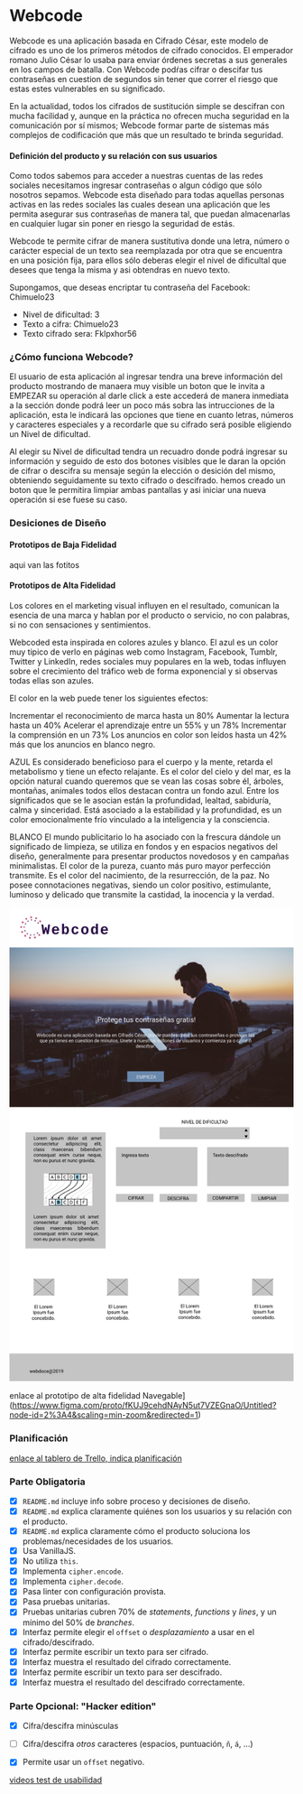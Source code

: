 # Webcode

Webcode es una aplicación basada en Cifrado César, este modelo de cifrado es uno de los primeros métodos de cifrado conocidos. El emperador romano Julio César lo usaba para enviar órdenes secretas a sus generales en los campos de batalla. Con Webcode podŕas cifrar o descifar tus contraseñas en cuestion de segundos sin tener que correr el riesgo que estas estes vulnerables en su significado. 

En la actualidad, todos los cifrados de sustitución simple se descifran con mucha facilidad y, aunque en la práctica no ofrecen mucha seguridad en la comunicación por sí mismos; Webcode formar parte de sistemas más complejos de codificación que más que un resultado te brinda seguridad.


#### Definición del producto y su relación con sus usuarios

Como todos sabemos para acceder a nuestras cuentas de las redes sociales necesitamos ingresar contraseñas o algun código que sólo nosotros sepamos. Webcode esta diseñado para todas aquellas personas activas en las redes sociales las cuales desean una aplicación que les permita asegurar sus contraseñas de manera tal, que puedan almacenarlas en cualquier lugar sin poner en riesgo la seguridad de estás.

Webcode te permite cifrar de manera sustitutiva donde una letra, número o carácter especial de un texto sea reemplazada por otra que se encuentra en una posición fija, para ellos sólo deberas elegir el nivel de dificultal que desees que tenga la misma y asi obtendras en nuevo texto.

Supongamos, que deseas encriptar tu contraseña del Facebook: Chimuelo23 

- Nivel de dificultad: 3
- Texto a cifra: Chimuelo23 
- Texto cifrado sera: Fklpxhor56


### ¿Cómo funciona Webcode? 

El usuario de esta aplicación al ingresar tendra una breve información del producto mostrando de manaera muy visible un boton que le invita a EMPEZAR su operación al darle click a este accederá de manera inmediata a la sección donde podrá leer un poco más sobra las intrucciones de la aplicación, esta le indicará las opciones que tiene en cuanto letras, números y caracteres especiales y a recordarle que su cifrado será posible eligiendo un Nivel de dificultad. 

Al elegir su Nivel de dificultad tendra un recuadro donde podrá ingresar su información y seguido de esto dos botones visibles que le daran la opción de cifrar o descifra su mensaje según la elección o desición del mismo, obteniendo seguidamente su texto cifrado o descifrado. hemos creado un boton que le permitira limpiar ambas pantallas y asi iniciar una nueva operación si ese fuese su caso.

### Desiciones de Diseño

#### Prototipos de Baja Fidelidad

aqui van las fotitos



#### Prototipos de Alta Fidelidad

Los colores en el marketing visual influyen en el resultado, comunican la esencia de una marca y hablan por el producto o servicio, no con palabras, si no con sensaciones y sentimientos.

Webcoded esta inspirada en colores azules y blanco. El azul es un color muy tipico de verlo en páginas web como Instagram, Facebook, Tumblr, Twitter y LinkedIn, redes sociales muy populares en la web, todas influyen sobre el crecimiento del tráfico web de forma exponencial y si observas todas ellas son azules.

El color en la web puede tener los siguientes efectos:

Incrementar el reconocimiento de marca hasta un 80%
Aumentar la lectura hasta un 40%
Acelerar el aprendizaje entre un 55% y un 78%
Incrementar la comprensión en un 73%
Los anuncios en color son leídos hasta un 42% más que los anuncios en blanco negro.
 
 AZUL
 Es considerado beneficioso para el cuerpo y la mente, retarda el metabolismo y tiene un efecto relajante. Es el color del cielo y del mar, es la opción natural cuando queremos que se vean las cosas sobre él, árboles, montañas, animales todos ellos destacan contra un fondo azul. Entre los significados que se le asocian están la profundidad, lealtad, sabiduría, calma y sinceridad. Está asociado a la estabilidad y la profundidad, es un color emocionalmente frío vinculado a la inteligencia y la consciencia.

 BLANCO
 El mundo publicitario lo ha asociado con la frescura dándole un significado de limpieza, se utiliza en fondos y en espacios negativos del diseño, generalmente para presentar productos novedosos y en campañas minimalistas.
 El color de la pureza, cuanto más puro mayor perfección transmite. Es el color del nacimiento, de la resurrección, de la paz. No posee connotaciones negativas, siendo un color positivo, estimulante, luminoso y delicado que transmite la castidad, la inocencia y la verdad.


 ![Prototipo de Alta Fidelidad](./img/alta.png "Prototipo de alta fidelidad WebCode")


 enlace al prototipo de alta fidelidad Navegable](https://www.figma.com/proto/fKUJ9cehdNAyN5ut7VZEGnaO/Untitled?node-id=2%3A4&scaling=min-zoom&redirected=1)

 
 ### Planificación 
[enlace al tablero de Trello, indica planificación](https://trello.com/b/sXFbTOXz/cipher)



### Parte Obligatoria
* [X] `README.md` incluye info sobre proceso y decisiones de diseño.
* [X] `README.md` explica claramente quiénes son los usuarios y su relación con
  el producto.
* [X] `README.md` explica claramente cómo el producto soluciona los
  problemas/necesidades de los usuarios.
* [X] Usa VanillaJS.
* [X] No utiliza `this`.
* [X] Implementa `cipher.encode`.
* [X] Implementa `cipher.decode`.
* [X] Pasa linter con configuración provista.
* [X] Pasa pruebas unitarias.
* [X] Pruebas unitarias cubren 70% de _statements_, _functions_ y _lines_, y un
  mínimo del 50% de _branches_.
* [X] Interfaz permite elegir el `offset` o _desplazamiento_ a usar en el
  cifrado/descifrado.
* [X] Interfaz permite escribir un texto para ser cifrado.
* [X] Interfaz muestra el resultado del cifrado correctamente.
* [X] Interfaz permite escribir un texto para ser descifrado.
* [X] Interfaz muestra el resultado del descifrado correctamente.

### Parte Opcional: "Hacker edition"
* [X] Cifra/descifra minúsculas
* [ ] Cifra/descifra _otros_ caracteres (espacios, puntuación, `ñ`, `á`, ...)
* [X] Permite usar un `offset` negativo.


[videos test de usabilidad](https://drive.google.com/drive/folders/1-JAVKBTfsIyL1kcPpgaCQivodGiCBDoT)